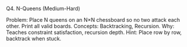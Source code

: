 Q4. N-Queens (Medium-Hard)

Problem: Place N queens on an N×N chessboard so no two attack each other. Print all valid boards.
Concepts: Backtracking, Recursion.
Why: Teaches constraint satisfaction, recursion depth.
Hint: Place row by row, backtrack when stuck.